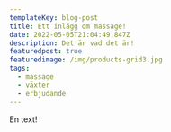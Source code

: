```yaml
---
templateKey: blog-post
title: Ett inlägg om massage!
date: 2022-05-05T21:04:49.847Z
description: Det är vad det är!
featuredpost: true
featuredimage: /img/products-grid3.jpg
tags:
  - massage
  - växter
  - erbjudande
---
```

En text!